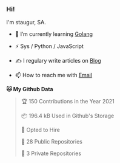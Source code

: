 ### Hi!

I'm staugur, SA.

- 🌱 I’m currently learning [Golang](https:/golang.org)

- ⚡ Sys / Python / JavaScript

- ✍️ I regulary write articles on [Blog](https://blog.saintic.com)

- 📫 How to reach me with [Email](mailto:me@tcw.im)

<!--START_SECTION:waka-->
**🐱 My Github Data** 

> 🏆 150 Contributions in the Year 2021
 > 
> 📦 196.4 kB Used in Github's Storage 
 > 
> 💼 Opted to Hire
 > 
> 📜 28 Public Repositories 
 > 
> 🔑 3 Private Repositories  
 > 

<!--END_SECTION:waka-->
